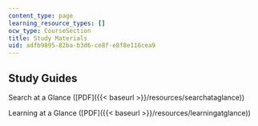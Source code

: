 ```yaml
---
content_type: page
learning_resource_types: []
ocw_type: CourseSection
title: Study Materials
uid: adfb9895-82ba-b3d6-ce8f-e8f8e116cea9
---
```


Study Guides
------------

Search at a Glance ([PDF]({{< baseurl >}}/resources/searchataglance))

Learning at a Glance ([PDF]({{< baseurl >}}/resources/learningatglance))